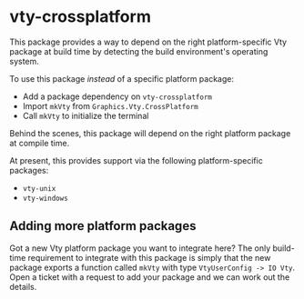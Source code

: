 vty-crossplatform
=================

This package provides a way to depend on the right platform-specific Vty
package at build time by detecting the build environment's operating
system.

To use this package *instead* of a specific platform package:

* Add a package dependency on `vty-crossplatform`
* Import `mkVty` from `Graphics.Vty.CrossPlatform`
* Call `mkVty` to initialize the terminal

Behind the scenes, this package will depend on the right platform
package at compile time.

At present, this provides support via the following platform-specific
packages:

* `vty-unix`
* `vty-windows`

Adding more platform packages
-----------------------------

Got a new Vty platform package you want to integrate here? The only
build-time requirement to integrate with this package is simply that the
new package exports a function called `mkVty` with type `VtyUserConfig
-> IO Vty`. Open a ticket with a request to add your package and we can
work out the details.
